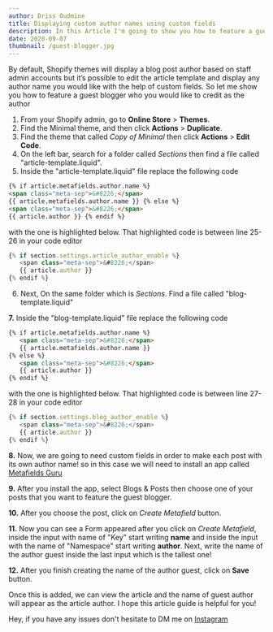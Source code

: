 ```yaml
---
author: Driss Oudmine
title: Displaying custom author names using custom fields
description: In this Article I'm going to show you how to feature a guest blogger who you would like to credit as the author
date: 2020-09-07
thumbnail: /guest-blogger.jpg
---
```


By default, Shopify themes will display a blog post author based on staff admin accounts but it’s possible to edit the article template and display any author name you would like with the help of custom fields. So let me show you how to feature a guest blogger who you would like to credit as the author

1. From your Shopify admin, go to **Online Store** > **Themes**.
2. Find the Minimal theme, and then click **Actions** > **Duplicate**.
3. Find the theme that called _Copy of Minimal_ then click **Actions** > **Edit Code**.
4. On the left bar, search for a folder called _Sections_ then find a file called "article-template.liquid".
5. Inside the "article-template.liquid" file replace the following code

```html {linenos=table}
{% if article.metafields.author.name %}
<span class="meta-sep">&#8226;</span>
{{ article.metafields.author.name }} {% else %}
<span class="meta-sep">&#8226;</span>
{{ article.author }} {% endif %}
```

with the one is highlighted below. That highlighted code is between line 25-26 in your code editor

```js {linenos=table,hl_lines=["2-3"],linenostart=1}
{% if section.settings.article_author_enable %}
   <span class="meta-sep">&#8226;</span>
   {{ article.author }}
{% endif %}
```

6. Next, On the same folder which is _Sections_. Find a file called "blog-template.liquid"

**7.** Inside the "blog-template.liquid" file replace the following code

```html {linenos=table}
{% if article.metafields.author.name %}
   <span class="meta-sep">&#8226;</span>
   {{ article.metafields.author.name }}
{% else %}
   <span class="meta-sep">&#8226;</span>
   {{ article.author }}
{% endif %}
```

with the one is highlighted below. That highlighted code is between line 27-28 in your code editor

```js {linenos=table,hl_lines=["2-3"],linenostart=1}
{% if section.settings.blog_author_enable %}
   <span class="meta-sep">&#8226;</span>
   {{ article.author }}
{% endif %}
```

**8.** Now, we are going to need custom fields in order to make each post with its own author name! so in this case we
will need to install an app called [Metafields
Guru](https://apps.shopify.com/metafields-editor-2?surface_detail=metafields&surface_inter_position=1&surface_intra_position=4&surface_type=search)

**9.** After you install the app, select Blogs & Posts then choose one of your posts that you want to feature the guest blogger.

**10.** After you choose the post, click on _Create Metafield_ button.

**11.** Now you can see a Form appeared after you click on _Create Metafield_, inside the input with name of "Key" start writing **name** and inside the input with the name of "Namespace" start writing **author**. Next, write the name of the author guest inside the last input which is the tallest one!

**12.** After you finish creating the name of the author guest, click on **Save** button.

Once this is added, we can view the article and the name of guest author will appear as the article author. I hope this article guide is helpful for you!

Hey, if you have any issues don't hesitate to DM me on [Instagram](https://www.instagram.com/doudmine)
